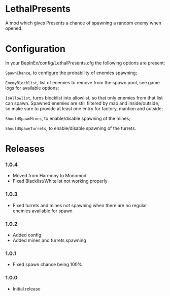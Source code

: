 # LethalPresents
A mod which gives Presents a chance of spawning a random enemy when opened.

# Configuration
In your BepInEx/config/LethalPresents.cfg the following options are present:

`SpawnChance`, to configure the probability of enemies spawning;

`EnemyBlocklist`, list of enemies to remove from the spawn pool, see game logs for available options;

`IsAllowlist`, turns blocklist into allowlist, so that only enemies from that list can spawn. Spawned enemies are still filtered by map and inside/outside, so make sure to provide at least one entry for factory, mantion and outside;

`ShouldSpawnMines`, to enable/disable spawning of the mines;

`ShouldSpawnTurrets`, to enable/disable spawning of the turrets.

# Releases

### 1.0.4
* Moved from Harmony to Monomod
* Fixed Blacklist/Whitelist not working properly

### 1.0.3
* Fixed turrets and mines not spawning when there are no regular enemies available for spawn
 
### 1.0.2
* Added config
* Added mines and turrets spawning
 
### 1.0.1
* Fixed spawn chance being 100%
 
### 1.0.0
* Initial release
